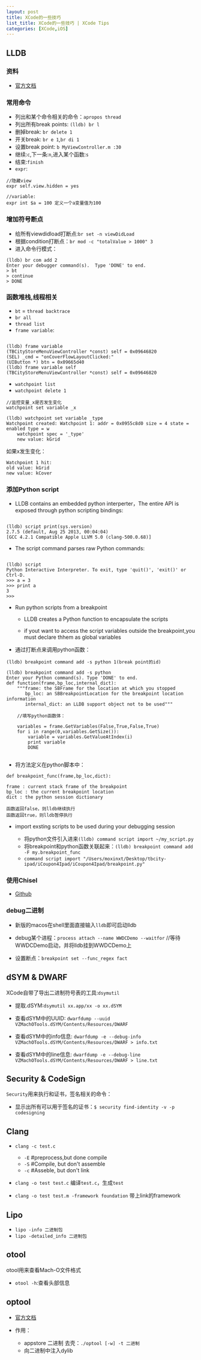 ```yaml
---
layout: post
title: XCode的一些技巧
list_title: XCode的一些技巧 | XCode Tips
categories: [XCode,iOS]
---
```


## LLDB

### 资料

- [官方文档](http://lldb.llvm.org/tutorial.html)

### 常用命令

- 列出和某个命令相关的命令：`apropos thread`
- 列出所有break points: `(lldb) br l`
- 删掉break: `br delete 1`
- 开关break: `br e 1`,`br di 1`
- 设置break point: `b MyViewController.m :30`
- 继续:`c`,下一条:`n`,进入某个函数:`s`
- 结束:`finish`
- `expr`:

```
//隐藏view
expr self.view.hidden = yes

//variable:
expr int $a = 100 定义一个a变量值为100
```

### 增加符号断点

- 给所有viewdidload打断点:`br set -n viewDidLoad`
- 根据condition打断点：`br mod -c "totalValue > 1000" 3`
- 进入命令行模式：

```
(lldb) br com add 2
Enter your debugger command(s).  Type 'DONE' to end.
> bt
> continue
> DONE
```

### 函数堆栈,线程相关

- `bt` = `thread backtrace`
- `br all`
- `thread list`
- `frame variable`:

```

(lldb) frame variable
(TBCityStoreMenuViewController *const) self = 0x09646820
(SEL) _cmd = "onCoverFlowLayoutClicked:"
(UIButton *) btn = 0x09665d40
(lldb) frame variable self
(TBCityStoreMenuViewController *const) self = 0x09646820
```
- `watchpoint list`
- `watchpoint delete 1`

```
//监控变量_x是否发生变化
watchpoint set variable _x

(lldb) watchpoint set variable _type
Watchpoint created: Watchpoint 1: addr = 0x0955c8d0 size = 4 state = enabled type = w
    watchpoint spec = '_type'
    new value: kGrid
```
如果x发生变化：

```
Watchpoint 1 hit:
old value: kGrid
new value: kCover

```

### 添加Python script

- LLDB contains an embedded python interperter，The entire API is exposed through python scripting bindings:

```

(lldb) script print(sys.version)
2.7.5 (default, Aug 25 2013, 00:04:04) 
[GCC 4.2.1 Compatible Apple LLVM 5.0 (clang-500.0.68)]

```

- The script command parses raw Python commands:

```

(lldb) script
Python Interactive Interpreter. To exit, type 'quit()', 'exit()' or Ctrl-D.
>>> a = 3
>>> print a
3
>>> 
```

- Run python scripts from a breakpoint

	- LLDB creates a Python function to encapsulate the scripts

	- if yout want to access the script variables outside the breakpoint,you must declare thhem as global variables

- 通过打断点来调用python函数：

```
(lldb) breakpoint command add -s python 1(break point的id)

(lldb) breakpoint command add -s python
Enter your Python command(s). Type 'DONE' to end.
def function(frame,bp_loc,internal_dict):
    """frame: the SBFrame for the location at which you stopped
       bp_loc: an SBBreakpointLocation for the breakpoint location information
       internal_dict: an LLDB support object not to be used"""

	//填写python函数体：

	variables = frame.GetVariables(False,True,False,True)
	for i in range(0,variables.GetSize()):
		variable = variables.GetValueAtIndex(i)
		print variable
		DONE
		
```

- 将方法定义在python脚本中：

```
def breakpoint_func(frame,bp_loc,dict):

frame : current stack frame of the breakpoint
bp_loc : the current breakpoint location
dict : the python session dictionary

函数返回false，则lldb继续执行
函数返回true，则lldb暂停执行
```


- import exsting scripts to be used during your debugging session

	- 将python文件引入进来`(lldb) command script import ~/my_script.py`
	- 将breakpoint和python函数关联起来：`(lldb) breakpoint command add -F my.breakpoint_func`
	- `command script import "/Users/moxinxt/Desktop/tbcity-ipad/iCoupon4Ipad/iCoupon4Ipad/breakpoint.py"`

### 使用Chisel

- [Github](https://github.com/facebook/chisel)


### debug二进制

- 新版的macos在shell里面直接输入`lldb`即可启动lldb

- debug某个进程：`process attach --name WWDCDemo --waitfor` //等待WWDCDemo启动，并将lldb挂到WWDCDemo上
- 设置断点：`breakpoint set --func_regex fact`

## dSYM & DWARF

XCode自带了导出二进制符号表的工具:`dsymutil`

- 提取.dSYM:`dsymutil xx.app/xx -o xx.dSYM`

- 查看dSYM中的UUID: `dwarfdump --uuid VZMachOTools.dSYM/Contents/Resources/DWARF`

- 查看dSYM中的info信息: `dwarfdump -e --debug-info VZMachOTools.dSYM/Contents/Resources/DWARF > info.txt`

- 查看dSYM中的line信息: `dwarfdump -e --debug-line VZMachOTools.dSYM/Contents/Resources/DWARF > line.txt`

## Security & CodeSign

`Security`用来执行和证书，签名相关的命令：
- 显示出所有可以用于签名的证书：`$ security find-identity -v -p codesigning `

## Clang

- `clang -c test.c`
	- `-E` #preprocess,but done compile
	- `-S` #Compile, but don't assemble
	- `-c` #Asseble, but don't link

- `clang -o test test.c` 编译`test.c`，生成`test`
- `clang -o test test.m -framework foundation` 带上link的framework
		 

## Lipo

- `lipo -info 二进制包`
- `lipo -detailed_info 二进制包`

## otool

otool用来查看Mach-O文件格式
- `otool -h`:查看头部信息

## optool

- [官方文档](https://github.com/alexzielenski/optool)

- 作用：
	- appstore 二进制 去壳：`./optool [-w] -t 二进制`
	- 向二进制中注入dylib 